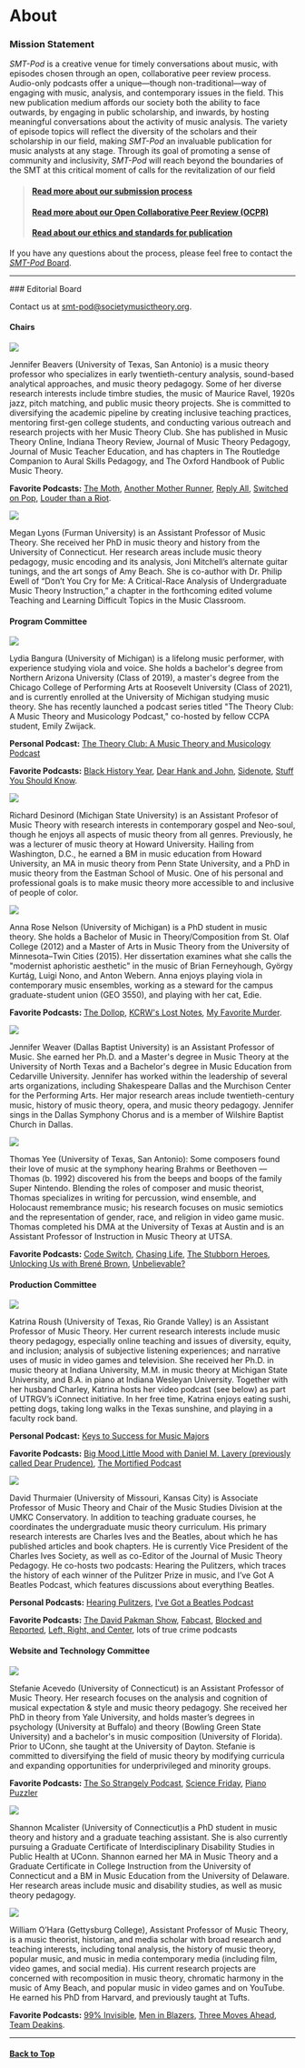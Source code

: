 <div class="hero-image" style="background-image: url('../images/pexels-maria-orlova-4947406.jpg');" alt="Headphones, iPhone, and coffee. Credit: Photo by Maria Orlova">
  <div class="hero-text" style="left:15%;">
    <h1>About</h1>
  </div>
</div>

### Mission Statement
_SMT-Pod_ is a creative venue for timely conversations about music, with episodes chosen through an open, collaborative peer review process. Audio-only podcasts offer a unique—though non-traditional—way of engaging with music, analysis, and contemporary issues in the field. This new publication medium affords our society both the ability to face outwards, by engaging in public scholarship, and inwards, by hosting meaningful conversations about the activity of music analysis. The variety of episode topics will reflect the diversity of the scholars and their scholarship in our field, making _SMT-Pod_ an invaluable publication for music analysts at any stage. Through its goal of promoting a sense of community and inclusivity, _SMT-Pod_ will reach beyond the boundaries of the SMT at this critical moment of calls for the revitalization of our field


>#### [Read more about our submission process](../submit)
>#### [Read more about our Open Collaborative Peer Review (OCPR)](../submit/OCPR)
>#### [Read about our ethics and standards for publication](ethics)

If you have any questions about the process, please feel free to contact the [_SMT-Pod_ Board](mailto:smt-pod@societymusictheory.org).
<hr>
### Editorial Board

Contact us at [smt-pod@societymusictheory.org](mailto:smt-pod@societymusictheory.org).

#### Chairs
<div class="biobox"> <img class="biopic" src="../images/bio_beavers.jpg"/>
<p><span class="biotitle">Jennifer Beavers</span> (University of Texas, San Antonio) is a music theory professor who specializes in early twentieth-century analysis, sound-based analytical approaches, and music theory pedagogy. Some of her diverse research interests include timbre studies, the music of Maurice Ravel, 1920s jazz, pitch matching, and public music theory projects. She is committed to diversifying the academic pipeline by creating inclusive teaching practices, mentoring first-gen college students, and conducting various outreach and research projects with her Music Theory Club. She has published in Music Theory Online, Indiana Theory Review, Journal of Music Theory Pedagogy, Journal of Music Teacher Education, and has chapters in The Routledge Companion to Aural Skills Pedagogy, and The Oxford Handbook of Public Music Theory.</p>
<p><strong>Favorite Podcasts:</strong> <a href="https://themoth.org/podcast" target="_blank">The Moth</a>, <a href="https://anothermotherrunner.com/category/another-mother-runner-podcast/" target="_blank">Another Mother Runner</a>, <a href="https://gimletmedia.com/shows/reply-all" target="_blank">Reply All</a>, <a href="https://switchedonpop.com" target="_blank">Switched on Pop</a>, <a href="https://www.npr.org/podcasts/510357/louder-than-a-riot" target="_blank">Louder than a Riot</a>.</p>
</div>


<div class="biobox"><img class="biopic" src="../images/bio_lyons.jpg" /> <p><span class="biotitle">Megan Lyons</span> (Furman University) is an Assistant Professor of Music Theory. She received her PhD in music theory and history from the University of Connecticut. Her research areas include music theory pedagogy, music encoding and its analysis, Joni Mitchell’s alternate guitar tunings, and the art songs of Amy Beach. She is co-author with Dr. Philip Ewell of “Don’t You Cry for Me: A Critical-Race Analysis of Undergraduate Music Theory Instruction,” a chapter in the forthcoming edited volume Teaching and Learning Difficult Topics in the Music Classroom.</p>
</div>    

#### Program Committee

<div class="biobox"><img class="biopic" src="../images/bio_bangura.jpg" /> <p><span class="biotitle">Lydia Bangura</span> (University of Michigan) is a lifelong music performer, with experience studying viola and voice. She holds a bachelor's degree from Northern Arizona University (Class of 2019), a master's degree from the Chicago College of Performing Arts at Roosevelt University (Class of 2021), and is currently enrolled at the University of Michigan studying music theory. She has recently launched a podcast series titled "The Theory Club: A Music Theory and Musicology Podcast," co-hosted by fellow CCPA student, Emily Zwijack.</p>
<p><strong>Personal Podcast:</strong> <a href="" target="_blank">The Theory Club: A Music Theory and Musicology Podcast</a></p>
<p><strong>Favorite Podcasts:</strong> <a href="https://www.pushblack.us/black-history-year-podcast" target="_blank">Black History Year</a>, <a href="https://www.wnycstudios.org/podcasts/dear-hank-john" target="_blank">Dear Hank and John</a>, <a href="https://www.asapscience.com/podcast" target="_blank">Sidenote</a>, <a href="https://www.iheart.com/podcast/105-stuff-you-should-know-26940277/" target="_blank">Stuff You Should Know</a>.</p>
</div>    

<div class="biobox"><img class="biopic" src="../images/bio_desinord.jpg" /> <p><span class="biotitle">Richard Desinord</span> (Michigan State University) is an Assistant Profesor of Music Theory with research interests in contemporary gospel and Neo-soul, though he enjoys all aspects of music theory from all genres. Previously, he was a lecturer of music theory at Howard University. Hailing from Washington, D.C., he earned a BM in music education from Howard University, an MA in music theory from Penn State University, and a PhD in music theory from the Eastman School of Music.  One of his personal and professional goals is to make music theory more accessible to and inclusive of people of color.</p>
</div>

<div class="biobox"><img class="biopic" src="../images/bio_nelson.jpg" /> <p><span class="biotitle">Anna Rose Nelson</span> (University of Michigan) is a PhD student in music theory. She holds a Bachelor of Music in Theory/Composition from St. Olaf College (2012) and a Master of Arts in Music Theory from the University of Minnesota–Twin Cities (2015). Her dissertation examines what she calls the "modernist aphoristic aesthetic" in the music of Brian Ferneyhough, György Kurtág, Luigi Nono, and Anton Webern. Anna enjoys playing viola in contemporary music ensembles, working as a steward for the campus graduate-student union (GEO 3550), and playing with her cat, Edie.</p>
<p><strong>Favorite Podcasts:</strong> <a href="https://allthingscomedy.com/podcast/the-dollop" target="_blank">The Dollop</a>, <a href="https://www.kcrw.com/culture/shows/lost-notes" target="_blank">KCRW's Lost Notes</a>, <a href="https://myfavoritemurder.com" target="_blank">My Favorite Murder</a>.</p>
</div>   

<div class="biobox"><img class="biopic" src="../images/bio_weaver.jpg" /> <p><span class="biotitle">Jennifer Weaver</span> (Dallas Baptist University) is an Assistant Professor of Music. She earned her Ph.D. and a Master's degree in Music Theory at the University of North Texas and a Bachelor's degree in Music Education from Cedarville University. Jennifer has worked within the leadership of several arts organizations, including Shakespeare Dallas and the Murchison Center for the Performing Arts. Her major research areas include twentieth-century music, history of music theory, opera, and music theory pedagogy. Jennifer sings in the Dallas Symphony Chorus and is a member of Wilshire Baptist Church in Dallas.</p>
</div>

<div class="biobox"><img class="biopic" src="../images/bio_yee.jpg" /> <p><span class="biotitle">Thomas Yee</span> (University of Texas, San Antonio): Some composers found their love of music at the symphony hearing Brahms or Beethoven — Thomas (b. 1992) discovered his from the beeps and boops of the family Super Nintendo. Blending the roles of composer and music theorist, Thomas specializes in writing for percussion, wind ensemble, and Holocaust remembrance music; his research focuses on music semiotics and the representation of gender, race, and religion in video game music. Thomas completed his DMA at the University of Texas at Austin and is an Assistant Professor of Instruction in Music Theory at UTSA.</p>
<p><strong>Favorite Podcasts:</strong> <a href="https://www.npr.org/podcasts/510312/codeswitch" target="_blank">Code Switch</a>, <a href="https://www.cnn.com/audio/podcasts/chasing-life" target="_blank">Chasing Life</a>, <a href="https://www.stubbornheroes.com" target="_blank">The Stubborn Heroes</a>, <a href="https://brenebrown.com/podcasts/" target="_blank">Unlocking Us with Brené Brown</a>, <a href="https://www.premierchristianradio.com/Shows/Saturday/Unbelievable" target="_blank">Unbelievable?</a></p>
</div>

#### Production Committee
<div class="biobox"><img class="biopic" src="../images/bio_roush.jpg" /> <p><span class="biotitle">Katrina Roush</span> (University of Texas, Rio Grande Valley) is an Assistant Professor of Music Theory. Her current research interests include music theory pedagogy, especially online teaching and issues of diversity, equity, and inclusion; analysis of subjective listening experiences; and narrative uses of music in video games and television. She received her Ph.D. in music theory at Indiana University, M.M. in music theory at Michigan State University, and B.A. in piano at Indiana Wesleyan University. Together with her husband Charley, Katrina hosts her video podcast (see below) as part of UTRGV’s iConnect initiative. In her free time, Katrina enjoys eating sushi, petting dogs, taking long walks in the Texas sunshine, and playing in a faculty rock band.</p>
<p><strong>Personal Podcast:</strong> <a href="https://www.youtube.com/playlist?list=PLTAZdsUnl7kDAPQVD-THIMwGR8KXaIAbJ" target="_blank">Keys to Success for Music Majors</a></p>
<p><strong>Favorite Podcasts:</strong> <a href="https://slate.com/podcasts/big-mood-little-mood" target="_blank">Big Mood,Little Mood with Daniel M. Lavery (previously called Dear Prudence)</a>, <a href="https://getmortified.com/audio/podcast/" target="_blank">The Mortified Podcast</a></p>
</div>

<div class="biobox"><img class="biopic" src="../images/bio_thurmaier.jpg" /> <p><span class="biotitle">David Thurmaier</span> (University of Missouri, Kansas City) is Associate Professor of Music Theory and Chair of the Music Studies Division at the UMKC Conservatory. In addition to teaching graduate courses, he coordinates the undergraduate music theory curriculum. His primary research interests are Charles Ives and the Beatles, about which he has published articles and book chapters. He is currently Vice President of the Charles Ives Society, as well as co-Editor of the Journal of Music Theory Pedagogy. He co-hosts two podcasts: Hearing the Pulitzers, which traces the history of each winner of the Pulitzer Prize in music, and I’ve Got A Beatles Podcast, which features discussions about everything Beatles.
 </p>
<p><strong>Personal Podcasts:</strong> <a href="http://hearingthepulitzers.com" target="_blank">Hearing Pulitzers</a>, <a href="http://ivegotabeatlespodcast.podbean.com" target="_blank">I've Got a Beatles Podcast</a></p>
<p><strong>Favorite Podcasts:</strong> <a href="https://davidpakman.com" target="_blank">The David Pakman Show</a>, <a href="https://storicmedia.com/fabcast/" target="_blank">Fabcast</a>, <a href="https://barpodcast.fireside.fm" target="_blank">Blocked and Reported</a>, <a href="https://www.kcrw.com/news/shows/left-right-center" target="_blank">Left, Right, and Center</a>, lots of true crime podcasts</p>
</div>

#### Website and Technology Committee
<div class="biobox"><img class="biopic" src="../images/bio_acevedo.jpg" /> <p><span class="biotitle">Stefanie Acevedo</span> (University of Connecticut) is an Assistant Professor of Music Theory. Her research focuses on the analysis and cognition of musical expectation & style and music theory pedagogy. She received her PhD in theory from Yale University, and holds master’s degrees in psychology (University at Buffalo) and theory (Bowling Green State University) and a bachelor's in music composition (University of Florida). Prior to UConn, she taught at the University of Dayton. Stefanie is committed to diversifying the field of music theory by modifying curricula and expanding opportunities for underprivileged and minority groups.</p>
<p><strong>Favorite Podcasts:</strong> <a href="https://sostrangely.com" target="_blank"> The So Strangely Podcast</a>, <a href="https://www.sciencefriday.com/radio/" target="_blank">Science Friday</a>, <a href="https://www.npr.org/podcasts/381443927/performance-today-s-piano-puzzler" target="_blank">Piano Puzzler</a></p>
</div>

<div class="biobox"><img class="biopic" src="../images/bio_mcalister.jpg"/> <p><span class="biotitle">Shannon Mcalister</span> (University of Connecticut)is a PhD student in music theory and history and a graduate teaching assistant. She is also currently pursuing a Graduate Certificate of Interdisciplinary Disability Studies in Public Health at UConn. Shannon earned her MA in Music Theory and a Graduate Certificate in College Instruction from the University of Connecticut and a BM in Music Education from the University of Delaware. Her research areas include music and disability studies, as well as music theory pedagogy.</p>
</div>

<div class="biobox"><img class="biopic" src="../images/bio_ohara.jpg" /> <p><span class="biotitle">William O’Hara</span> (Gettysburg College), Assistant Professor of Music Theory, is a music theorist, historian, and media scholar with broad research and teaching interests, including tonal analysis, the history of music theory, popular music, and music in media contemporary media (including film, video games, and social media). His current research projects are concerned with recomposition in music theory, chromatic harmony in the music of Amy Beach, and popular music in video games and on YouTube. He earned his PhD from Harvard, and previously taught at Tufts.</p>
<p><strong>Favorite Podcasts:</strong> <a href="https://99percentinvisible.org" target="_blank">99% Invisible</a>, <a href="https://meninblazers.com/page/podcasts" target="_blank">Men in Blazers</a>, <a href="https://www.idlethumbs.net/3ma/" target="_blank">Three Moves Ahead</a>, <a href="https://teamdeakins.libsyn.com" target="_blank">Team Deakins</a>.</p>
</div>

<hr>
<h4><a href="#top">Back to Top</a></h4>
